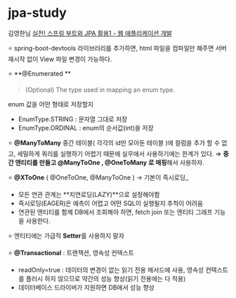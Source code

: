 # jpa-study
김영한님   [실전! 스프링 부트와 JPA 활용1 - 웹 애플리케이션 개발](https://www.inflearn.com/course/%EC%8A%A4%ED%94%84%EB%A7%81%EB%B6%80%ED%8A%B8-JPA-%ED%99%9C%EC%9A%A9-1/dashboard)




⭐  spring-boot-devtools 라이브러리를 추가하면, html 파일을 컴파일만 해주면 서버 재시작 없이
View 파일 변경이 가능하다.


⭐  **@Enumerated **  

>(Optional) The type used in mapping an enum type. 

enum 값을 어떤 형태로 저장할지 
- EnumType.STRING : 문자열 그대로 저장
- EnumType.ORDINAL : enum의 순서값(int)을 저장



⭐  **@ManyToMany**
    중간 테이블( 각각의 id만 모아둔 테이블 )에 컬럼을 추가 할 수 없고, 세밀하게 쿼리를 실행하기 어렵기 때문에 실무에서 사용하기에는 한계가 있다.
 ⇒ **중간 엔티티를 만들고 @ManyToOne , @OneToMany 로 매핑**해서 사용하자.
 
 
 ⭐  **@XToOne** ( @OneToOne, @ManyToOne ) → 기본이 즉시로딩,,

- 모든 연관 관계는 **지연로딩(LAZY)**으로 설정해야함
- 즉시로딩(EAGER)은 예측이 어렵고 어떤 SQL이 실행될지 추척이 어려움
- 연관된 엔티티를 함께 DB에서 조회해야 하면, fetch join 또는 엔티티 그래프 기능을 사용한다.

⭐  엔티티에는 가급적 **Setter**를 사용하지 말자

⭐  **@Transactional** : 트랜잭션, 영속성 컨텍스트

- readOnly=true : 데이터의 변경이 없는 읽기 전용 메서드에 사용, 영속성 컨텍스트를 플러시 하지 않으므로 약간의 성능 향상(읽기 전용에는 다 적용)
- 데이터베이스 드라이버가 지원하면 DB에서 성능 향상
